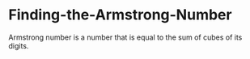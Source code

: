 # Finding-the-Armstrong-Number
Armstrong number is a number that is equal to the sum of cubes of its digits.
